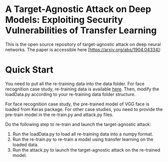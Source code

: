 # A Target-Agnostic Attack on Deep Models: Exploiting Security Vulnerabilities of Transfer Learning
This is the open source repository of target-agnostic attack on deep neural networks. The paper is accessible here [https://arxiv.org/abs/1904.04334]:

# Quick Start
You need to put all the re-training data into the data folder. For face recognition case study, re-training data is available [here](http://vis-www.cs.umass.edu/lfw/#deepfunnel-anchor). Then, modify the loadData.py according to your re-training data folder structure.

For face recognition case study, the pre-trained model of VGG face is loaded from Keras package. For other case studies, you need to provide the pre-train model in the re-train.py and attack.py files.

Do the following step to re-train and launch the target-agnostic attack:
1. Run the loadData.py to load all re-training data into a numpy format.
2. Run the re-train.py to re-train a model using transfer learning on the loaded data.
3. Run the attack.py to launch the target-agnostic attack on the re-trained model.
